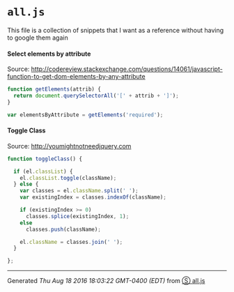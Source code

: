 # `all.js`
This file is a collection of snippets that I want as a reference without having to google them again


#### Select elements by attribute
Source: http://codereview.stackexchange.com/questions/14061/javascript-function-to-get-dom-elements-by-any-attribute

```js
function getElements(attrib) {
  return document.querySelectorAll('[' + attrib + ']');
}

var elementsByAttribute = getElements('required');

```
#### Toggle Class
Source: http://youmightnotneedjquery.com

```js
function toggleClass() {

  if (el.classList) {
    el.classList.toggle(className);
  } else {
    var classes = el.className.split(' ');
    var existingIndex = classes.indexOf(className);

    if (existingIndex >= 0)
      classes.splice(existingIndex, 1);
    else
      classes.push(className);

    el.className = classes.join(' ');
  }

};

```
------------------------
Generated _Thu Aug 18 2016 18:03:22 GMT-0400 (EDT)_ from [&#x24C8; all.js](all.js "View in source")

